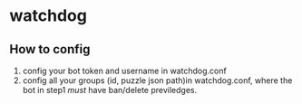 # watchdog
## How to config
1. config your bot token and username in watchdog.conf
1. config all your groups (id, puzzle json path)in watchdog.conf, where the bot in step1 *must* have ban/delete previledges.
